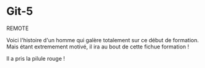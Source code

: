 # Git-5

REMOTE

Voici l'histoire d'un homme qui galère totalement sur ce début de formation.
Mais étant extremement motivé, il ira au bout de cette fichue formation !

Il a pris la pilule rouge !
